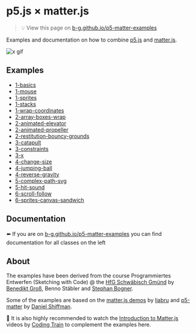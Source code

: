 p5.js × matter.js
=================

> 💡 View this page on [b-g.github.io/p5-matter-examples](https://b-g.github.io/p5-matter-examples/)

Examples and documentation on how to combine [p5.js](https://p5js.org/) and [matter.js](http://brm.io/matter-js/).

![x gif](https://user-images.githubusercontent.com/480224/44387710-8bf17e80-a526-11e8-972d-43b6e305765e.gif)

## Examples
* [1-basics](https://b-g.github.io/p5-matter-examples/1-basics/)
* [1-mouse](https://b-g.github.io/p5-matter-examples/1-mouse/)
* [1-sprites](https://b-g.github.io/p5-matter-examples/1-sprites/)
* [1-stacks](https://b-g.github.io/p5-matter-examples/1-stacks/)
* [1-wrap-coordinates](https://b-g.github.io/p5-matter-examples/1-wrap-coordinates/)
* [2-array-boxes-wrap](https://b-g.github.io/p5-matter-examples/2-array-boxes-wrap/)
* [2-animated-elevator](https://b-g.github.io/p5-matter-examples/2-animated-elevator/)
* [2-animated-propeller](https://b-g.github.io/p5-matter-examples/2-animated-propeller/)
* [2-restitution-bouncy-grounds](https://b-g.github.io/p5-matter-examples/2-restitution-bouncy-grounds/)
* [3-catapult](https://b-g.github.io/p5-matter-examples/3-catapult/)
* [3-constraints](https://b-g.github.io/p5-matter-examples/3-constraints/)
* [3-x](https://b-g.github.io/p5-matter-examples/3-x/)
* [4-change-size](https://b-g.github.io/p5-matter-examples/4-change-size/)
* [4-jumping-ball](https://b-g.github.io/p5-matter-examples/4-jumping-ball/)
* [4-reverse-gravity](https://b-g.github.io/p5-matter-examples/4-reverse-gravity/)
* [5-complex-path-svg](https://b-g.github.io/p5-matter-examples/5-complex-path-svg/)
* [5-hit-sound](https://b-g.github.io/p5-matter-examples/5-hit-sound/)
* [6-scroll-follow](https://b-g.github.io/p5-matter-examples/6-scroll-follow/)
* [6-sprites-canvas-sandwich](https://b-g.github.io/p5-matter-examples/6-sprites-canvas-sandwich/)

## Documentation
⬅️ If you are on [b-g.github.io/p5-matter-examples](https://b-g.github.io/p5-matter-examples/) you can find documentation for all classes on the left

## About
The examples have been derived from the course Programmiertes Entwerfen (Sketching with Code) @ the [HfG Schwäbisch Gmünd](https://www.hfg-gmuend.de/) by [Benedikt Groß](https://benedikt-gross.de/), Benno Stäbler and [Stephan Bogner](https://stephanbogner.de/).

Some of the examples are based on the [matter.js demos](http://brm.io/matter-js/demo) by [liabru](http://brm.io) and [p5-matter](https://github.com/shiffman/p5-matter) by [Daniel Shiffman](https://shiffman.net/).

👀 It is also highly recommended to watch the [Introduction to Matter.js](https://www.youtube.com/watch?v=urR596FsU68&index=21&t=0s&list=PLRqwX-V7Uu6akvoNKE4GAxf6ZeBYoJ4uh) videos by [Coding Train](https://thecodingtrain.com/) to complement the examples here.
